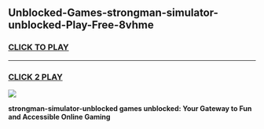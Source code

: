 
## Unblocked-Games-strongman-simulator-unblocked-Play-Free-8vhme
<h3>
<a href="https://premium76.site?title=strongman-simulator-unblocked&ref=23A">CLICK TO PLAY</a></h3>
<hr>

<h3>
<a href="https://premium76.site?title=strongman-simulator-unblocked&ref=23A">CLICK 2 PLAY</a>
  
</h3>

<a href="https://premium76.site?title=strongman-simulator-unblocked&ref=23A"><img src="https://clearcache.store/games.png"></a>


**strongman-simulator-unblocked games unblocked: Your Gateway to Fun and Accessible Online Gaming**
